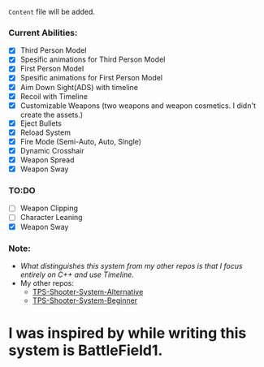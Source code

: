 `Content` file will be added.

### Current Abilities:
  - [x] Third Person Model
  - [x] Spesific animations for Third Person Model
  - [x] First Person Model
  - [x] Spesific animations for First Person Model
  - [x] Aim Down Sight(ADS) with timeline
  - [x] Recoil with Timeline
  - [x] Customizable Weapons (two weapons and weapon cosmetics. I didn't create the assets.)
  - [x] Eject Bullets
  - [x] Reload System
  - [x] Fire Mode (Semi-Auto, Auto, Single)
  - [x] Dynamic Crosshair
  - [x] Weapon Spread
  - [x] Weapon Sway

### TO:DO
  - [ ] Weapon Clipping
  - [ ] Character Leaning
  - [x] Weapon Sway

### Note:
-  _What distinguishes this system from my other repos is that I focus entirely on C++ and use Timeline._
-  My other repos:
    - [TPS-Shooter-System-Alternative](https://github.com/Helmssyss/TPS-Shooter-System-Alternative)
    - [TPS-Shooter-System-Beginner](https://github.com/Helmssyss/TPS-Shooter-System)

  # I was inspired by while writing this system is BattleField1.
